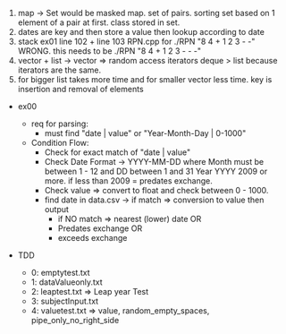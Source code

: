 1. map -> Set would be masked map. set of pairs. sorting set based on 1 element of a pair at first. class stored in set.
1. dates are key and then store a value then lookup according to date
2. stack
ex01 line 102 + line 103 RPN.cpp for ./RPN "8 4 + 1 2 3 - -" WRONG.
this needs to be ./RPN "8 4 + 1 2 3 - - -" 
3. vector + list -> vector => random access iterators deque > list because iterators are the same.
4. for bigger list takes more time and for smaller vector less time. key is insertion and removal of elements

- ex00
  - req for parsing: 
    - must find "date | value" or "Year-Month-Day | 0-1000"
  - Condition Flow:
    - Check for exact match of "date | value"
    - Check Date Format -> YYYY-MM-DD where Month must be between 1 - 12 and DD between 1 and 31 Year YYYY 2009 or more. if less than 2009 = predates exchange.
    - Check value => convert to float and check between 0 - 1000.
    - find date in data.csv -> if match => conversion to value then output
      - if NO match => nearest (lower) date OR
      - Predates exchange OR
      - exceeds exchange


- TDD
  - 0: emptytest.txt
  - 1: dataValueonly.txt
  - 2: leaptest.txt => Leap year Test
  - 3: subjectInput.txt
  - 4: valuetest.txt => value, random_empty_spaces, pipe_only_no_right_side